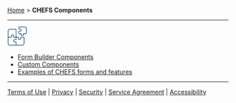 [Home](index) > **CHEFS Components**
***

![](images/components-icon.png)

* [Form Builder Components](Form-Builder) 
* [Custom Components](Custom-components)
* [Examples of CHEFS forms and features](Examples)

***
[Terms of Use](Terms-of-Use) | [Privacy](Privacy) | [Security](Security) | [Service Agreement](Service-Agreement) | [Accessibility](Accessibility)

